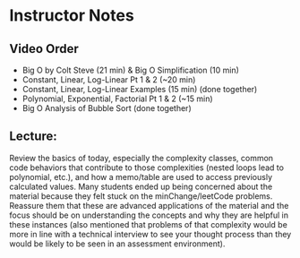 # Instructor Notes




## Video Order

  * Big O by Colt Steve (21 min) & Big O Simplification (10 min)
  * Constant, Linear, Log-Linear Pt 1 & 2 (~20 min)
  * Constant, Linear, Log-Linear Examples (15 min) (done together)
  * Polynomial, Exponential, Factorial Pt 1 & 2 (~15 min)
  * Big O Analysis of Bubble Sort (done together)





## Lecture: 

Review the basics of today, especially the complexity classes, common code behaviors that contribute to those complexities (nested loops lead to polynomial, etc.), and how a memo/table are used to access previously calculated values. Many students ended up being concerned about the material because they felt stuck on the minChange/leetCode problems. Reassure them that these are advanced applications of the material and the focus should be on understanding the concepts and why they are helpful in these instances (also mentioned that problems of that complexity would be more in line with a technical interview to see your thought process than they would be likely to be seen in an assessment environment).